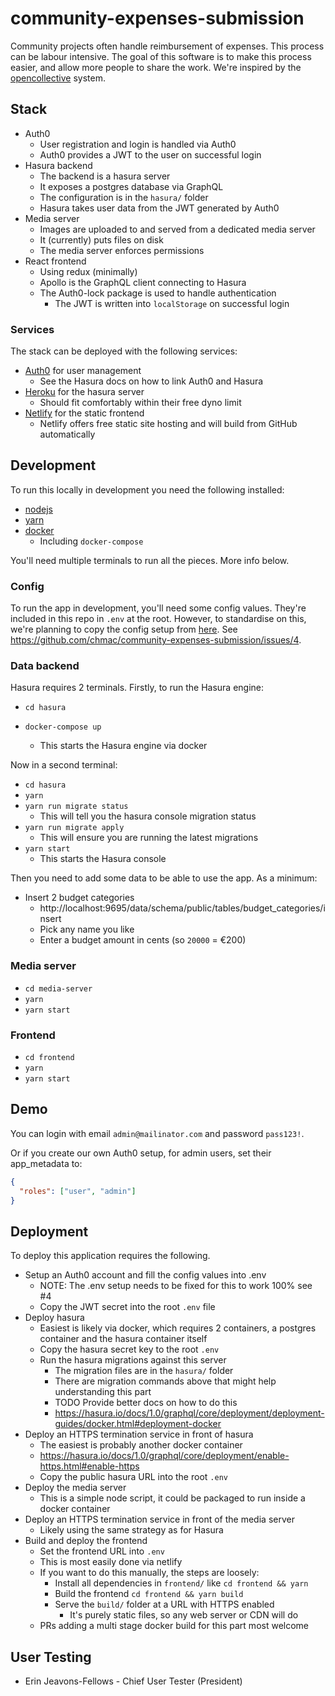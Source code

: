# community-expenses-submission

Community projects often handle reimbursement of expenses. This process can be labour intensive. The goal of this software is to make this process easier, and allow more people to share the work. We're inspired by the [opencollective](https://opencollective.com/) system.

## Stack

- Auth0
  - User registration and login is handled via Auth0
  - Auth0 provides a JWT to the user on successful login
- Hasura backend
  - The backend is a hasura server
  - It exposes a postgres database via GraphQL
  - The configuration is in the `hasura/` folder
  - Hasura takes user data from the JWT generated by Auth0
- Media server
  - Images are uploaded to and served from a dedicated media server
  - It (currently) puts files on disk
  - The media server enforces permissions
- React frontend
  - Using redux (minimally)
  - Apollo is the GraphQL client connecting to Hasura
  - The Auth0-lock package is used to handle authentication
    - The JWT is written into `localStorage` on successful login

### Services

The stack can be deployed with the following services:

- [Auth0](https://auth0.com/) for user management
  - See the Hasura docs on how to link Auth0 and Hasura
- [Heroku](https://www.heroku.com/) for the hasura server
  - Should fit comfortably within their free dyno limit
- [Netlify](https://www.netlify.com/) for the static frontend
  - Netlify offers free static site hosting and will build from GitHub automatically

## Development

To run this locally in development you need the following installed:

- [nodejs](https://nodejs.org/)
- [yarn](https://www.yarnpkg.com/)
- [docker](https://www.docker.com)
  - Including `docker-compose`

You'll need multiple terminals to run all the pieces. More info below.

### Config

To run the app in development, you'll need some config values. They're included in this repo in `.env` at the root. However, to standardise on this, we're planning to copy the config setup from [here](https://github.com/chmac/community-shift-signup). See https://github.com/chmac/community-expenses-submission/issues/4.

### Data backend

Hasura requires 2 terminals. Firstly, to run the Hasura engine:

- `cd hasura`
- `docker-compose up`

  - This starts the Hasura engine via docker

Now in a second terminal:

- `cd hasura`
- `yarn`
- `yarn run migrate status`
  - This will tell you the hasura console migration status
- `yarn run migrate apply`
  - This will ensure you are running the latest migrations
- `yarn start`
  - This starts the Hasura console

Then you need to add some data to be able to use the app. As a minimum:

- Insert 2 budget categories
  - http://localhost:9695/data/schema/public/tables/budget_categories/insert
  - Pick any name you like
  - Enter a budget amount in cents (so `20000` = €200)

### Media server

- `cd media-server`
- `yarn`
- `yarn start`

### Frontend

- `cd frontend`
- `yarn`
- `yarn start`

## Demo

You can login with email `admin@mailinator.com` and password `pass123!`.

Or if you create our own Auth0 setup, for admin users, set their app_metadata to:

```json
{
  "roles": ["user", "admin"]
}
```

## Deployment

To deploy this application requires the following.

- Setup an Auth0 account and fill the config values into .env
  - NOTE: The .env setup needs to be fixed for this to work 100% see #4
  - Copy the JWT secret into the root `.env` file
- Deploy hasura
  - Easiest is likely via docker, which requires 2 containers, a postgres
    container and the hasura container itself
  - Copy the hasura secret key to the root `.env`
  - Run the hasura migrations against this server
    - The migration files are in the `hasura/` folder
    - There are migration commands above that might help understanding this
      part
    - TODO Provide better docs on how to do this
    - https://hasura.io/docs/1.0/graphql/core/deployment/deployment-guides/docker.html#deployment-docker
- Deploy an HTTPS termination service in front of hasura
  - The easiest is probably another docker container
  - https://hasura.io/docs/1.0/graphql/core/deployment/enable-https.html#enable-https
  - Copy the public hasura URL into the root `.env`
- Deploy the media server
  - This is a simple node script, it could be packaged to run inside a docker
    container
- Deploy an HTTPS termination service in front of the media server
  - Likely using the same strategy as for Hasura
- Build and deploy the frontend
  - Set the frontend URL into `.env`
  - This is most easily done via netlify
  - If you want to do this manually, the steps are loosely:
    - Install all dependencies in `frontend/` like `cd frontend && yarn`
    - Build the frontend `cd frontend && yarn build`
    - Serve the `build/` folder at a URL with HTTPS enabled
      - It's purely static files, so any web server or CDN will do
  - PRs adding a multi stage docker build for this part most welcome

## User Testing

- Erin Jeavons-Fellows - Chief User Tester (President)

